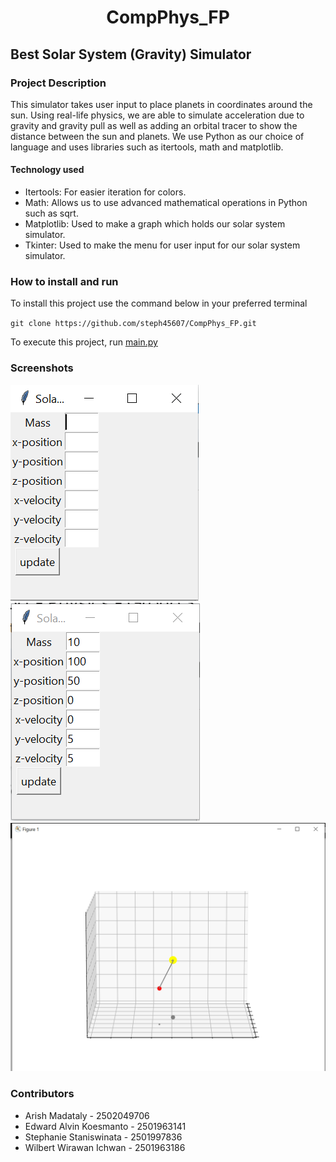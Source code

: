 <h1 align="center"> CompPhys_FP </h1>

## Best Solar System (Gravity) Simulator

### Project Description

This simulator takes user input to place planets in coordinates around the sun. Using real-life physics, we are able to simulate acceleration due to gravity and gravity pull as well as adding an orbital tracer to show the distance between the sun and planets.
We use Python as our choice of language and uses libraries such as itertools, math and matplotlib.

#### Technology used

- Itertools: For easier iteration for colors.
- Math: Allows us to use advanced mathematical operations in Python such as sqrt.
- Matplotlib: Used to make a graph which holds our solar system simulator.
- Tkinter: Used to make the menu for user input for our solar system simulator.

### How to install and run

To install this project use the command below in your preferred terminal

`git clone https://github.com/steph45607/CompPhys_FP.git`

To execute this project, run [main.py](https://github.com/steph45607/CompPhys_FP/blob/main/main.py)

### Screenshots

![userinput](https://github.com/steph45607/CompPhys_FP/blob/main/Docs/userinput.png)
![enteredvar](https://github.com/steph45607/CompPhys_FP/blob/main/Docs/variablesentered.png)
![1planet](https://github.com/steph45607/CompPhys_FP/blob/main/Docs/graph1planet.png)

### Contributors

- Arish Madataly - 2502049706
- Edward Alvin Koesmanto - 2501963141
- Stephanie Staniswinata - 2501997836
- Wilbert Wirawan Ichwan - 2501963186
